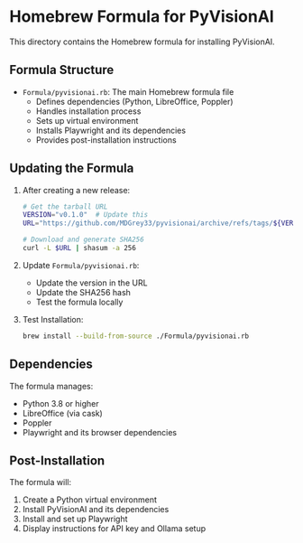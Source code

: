 # Homebrew Formula for PyVisionAI

This directory contains the Homebrew formula for installing PyVisionAI.

## Formula Structure

- `Formula/pyvisionai.rb`: The main Homebrew formula file
  - Defines dependencies (Python, LibreOffice, Poppler)
  - Handles installation process
  - Sets up virtual environment
  - Installs Playwright and its dependencies
  - Provides post-installation instructions

## Updating the Formula

1. After creating a new release:
   ```bash
   # Get the tarball URL
   VERSION="v0.1.0"  # Update this
   URL="https://github.com/MDGrey33/pyvisionai/archive/refs/tags/${VERSION}.tar.gz"

   # Download and generate SHA256
   curl -L $URL | shasum -a 256
   ```

2. Update `Formula/pyvisionai.rb`:
   - Update the version in the URL
   - Update the SHA256 hash
   - Test the formula locally

3. Test Installation:
   ```bash
   brew install --build-from-source ./Formula/pyvisionai.rb
   ```

## Dependencies

The formula manages:
- Python 3.8 or higher
- LibreOffice (via cask)
- Poppler
- Playwright and its browser dependencies

## Post-Installation

The formula will:
1. Create a Python virtual environment
2. Install PyVisionAI and its dependencies
3. Install and set up Playwright
4. Display instructions for API key and Ollama setup
